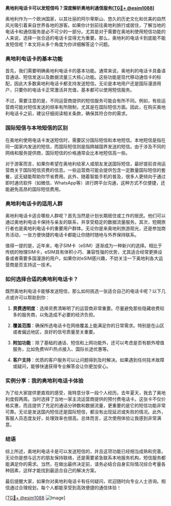 **奥地利电话卡可以发短信吗？深度解析奥地利通信服务[[TG💪+ @esim1088](https://t.me/s/esim1088)]**

奥地利作为一个欧洲国家，以其壮丽的阿尔卑斯山、悠久的历史文化和优美的自然风光吸引着来自世界各地的游客。如果你计划前往奥地利旅行或居住，了解当地的电话卡和通信服务是必不可少的一部分。尤其是对于需要在奥地利使用短信功能的人来说，选择一张合适的电话卡显得尤为重要。那么，奥地利的电话卡到底能不能发短信呢？本文将从多个角度为你详细解答这个问题。

### 奥地利电话卡的基本功能

首先，我们需要明确奥地利电话卡的基本功能。通常来说，奥地利的电话卡具备语音通话、短信发送以及数据流量三大核心功能。这些功能是现代移动通信卡的标配，因此大多数奥地利电话卡都支持发送短信。无论是本地用户还是国际漫游用户，只要你的电话卡正常激活并充值，基本都可以使用短信服务。

不过，需要注意的是，不同运营商提供的短信服务可能会有所不同。例如，有些运营商可能对短信发送的频率有所限制，尤其是在国际短信方面。因此，在购买奥地利电话卡之前，建议仔细阅读相关条款，确保其符合你的需求。

### 国际短信与本地短信的区别

在奥地利使用电话卡发送短信时，需要区分国际短信和本地短信。本地短信是指在同一国家内发送的短信，而国际短信则是指跨越国界发送的短信。由于涉及不同的网络和服务提供商，国际短信的价格通常会比本地短信高一些。

对于游客而言，如果你希望在奥地利给家人或朋友发送国际短信，最好提前咨询运营商关于国际短信资费的信息。一些运营商可能会提供包含一定数量国际短信的套餐，这无疑能帮助你节省费用。此外，随着智能手机的普及，很多人更倾向于通过即时通讯软件（如微信、WhatsApp等）进行跨平台沟通，这种方式不仅便捷，还能避免高昂的国际短信费用。

### 奥地利电话卡的适用人群

奥地利电话卡适合哪些人群呢？首先当然是计划长期居住或工作的居民。他们可以通过奥地利电话卡保持与亲友的联系，并享受稳定的数据流量服务。其次，短期旅行者也是奥地利电话卡的重要用户群体。无论你是来奥地利旅游观光，还是参加商务活动，一张方便快捷的电话卡都能让你随时随地与外界保持联系。

值得一提的是，近年来，电子SIM卡（eSIM）逐渐成为一种新兴的选择。相比于传统的物理SIM卡，eSIM具有体积小巧、兼容性强的优势，尤其适合经常更换设备或者需要多国漫游的用户。如果你对eSIM感兴趣，不妨关注一下奥地利各大运营商是否支持这一技术。

### 如何选择合适的奥地利电话卡？

既然奥地利电话卡能够发送短信，那么如何挑选一张适合自己的电话卡呢？以下几点或许可以帮助到你：

1. **资费透明度**：选择资费清晰明了的运营商非常重要。尽量避免那些隐藏收费较多的服务商，以免造成不必要的经济负担。
   
2. **覆盖范围**：确保所选电话卡在网络覆盖上能满足你的日常需求。特别是在山区或者偏远地区，良好的信号质量至关重要。

3. **附加功能**：除了基础的通话、短信和上网功能外，还可以考虑是否有额外增值服务，比如免费WiFi热点接入、国际长途优惠等。

4. **客户支持**：优质的客户服务可以让问题得到及时解决。如果遇到任何技术故障或疑问，能够快速获得专业解答会让你更加安心。

### 实例分享：我的奥地利电话卡体验

为了给大家提供更直观的感受，我特意分享一段个人经历。去年夏天，我去了奥地利度假两周。当时选择了当地一家主流运营商提供的预付费电话卡。这张卡不仅价格实惠，而且提供了充足的通话分钟数和数据流量，更重要的是它的短信功能非常可靠。无论是发送国内短信还是国际短信，都没有出现延迟或失败的情况。此外，客服人员态度友好，处理效率也很高。总体而言，这次使用体验让我感到非常满意。

### 结语

综上所述，奥地利电话卡是可以发送短信的，并且这项功能已经相当成熟和完善。无论你是想与远方的朋友保持联络，还是需要紧急联系本地服务机构，短信服务都能满足你的需求。当然，在做出最终决定前，请务必结合自身实际情况综合考量各种因素，这样才能找到最适合自己的解决方案。

最后提醒大家，如果你对奥地利电话卡有任何疑问，欢迎随时向专业人士咨询。相信通过合理规划，每个人都能享受到高效便捷的通信体验！

[[TG💪+ @esim1088](https://t.me/s/esim1088) ![Image](https://i.postimg.cc/4NQfJmqS/Snipaste-2025-05-13-00-14-12.png)]